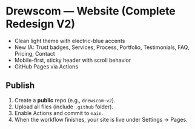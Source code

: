 # Drewscom — Website (Complete Redesign V2)
- Clean light theme with electric-blue accents
- New IA: Trust badges, Services, Process, Portfolio, Testimonials, FAQ, Pricing, Contact
- Mobile-first, sticky header with scroll behavior
- GitHub Pages via Actions

## Publish
1) Create a **public** repo (e.g., `drewscom-v2`).  
2) Upload all files (include `.github` folder).  
3) Enable Actions and commit to `main`.  
4) When the workflow finishes, your site is live under Settings → Pages.
